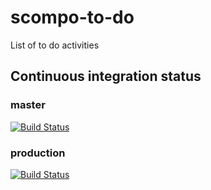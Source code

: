 # scompo-to-do

List of to do activities

## Continuous integration status

### master

[![Build Status](https://travis-ci.org/scompo/scompo-to-do.svg?branch=master)](https://travis-ci.org/scompo/scompo-to-do)

### production

[![Build Status](https://travis-ci.org/scompo/scompo-to-do.svg?branch=production)](https://travis-ci.org/scompo/scompo-to-do)